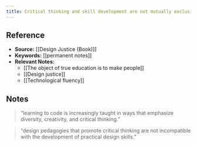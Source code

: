 ```yaml
---
title: Critical thinking and skill development are not mutually exclusive
---
```

## Reference
- **Source:** [[Design Justice (Book)]]
- **Keywords:** [[permanent notes]]
- **Relevant Notes:** 
	- [[The object of true education is to make people]]
	- [[Design justice]]
	- [[Technological fluency]]
## Notes
> “learning to code is increasingly taught in ways that emphasize diversity, creativity, and critical thinking.”

> “design pedagogies that promote critical thinking are not incompatible with the development of practical design skills.”